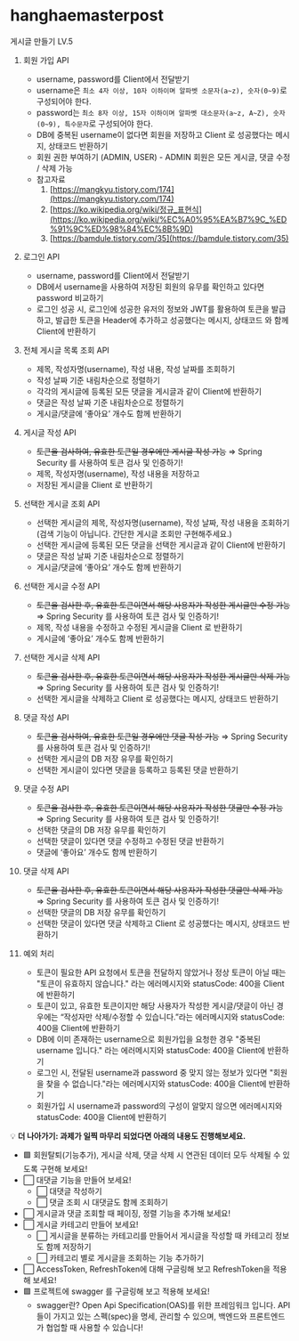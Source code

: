 # hanghaemasterpost
게시글 만들기 LV.5

1. 회원 가입 API
    - username, password를 Client에서 전달받기
    - username은  `최소 4자 이상, 10자 이하이며 알파벳 소문자(a~z), 숫자(0~9)`로 구성되어야 한다.
    - password는  `최소 8자 이상, 15자 이하이며 알파벳 대소문자(a~z, A~Z), 숫자(0~9), 특수문자`로 구성되어야 한다.
    - DB에 중복된 username이 없다면 회원을 저장하고 Client 로 성공했다는 메시지, 상태코드 반환하기
    - 회원 권한 부여하기 (ADMIN, USER) - ADMIN 회원은 모든 게시글, 댓글 수정 / 삭제 가능
    - 참고자료
        1. [https://mangkyu.tistory.com/174](https://mangkyu.tistory.com/174)
        2. [https://ko.wikipedia.org/wiki/정규_표현식](https://ko.wikipedia.org/wiki/%EC%A0%95%EA%B7%9C_%ED%91%9C%ED%98%84%EC%8B%9D)
        3. [https://bamdule.tistory.com/35](https://bamdule.tistory.com/35)
        
2. 로그인 API
    - username, password를 Client에서 전달받기
    - DB에서 username을 사용하여 저장된 회원의 유무를 확인하고 있다면 password 비교하기
    - 로그인 성공 시, 로그인에 성공한 유저의 정보와 JWT를 활용하여 토큰을 발급하고, 
    발급한 토큰을 Header에 추가하고 성공했다는 메시지, 상태코드 와 함께 Client에 반환하기
3. 전체 게시글 목록 조회 API
    - 제목, 작성자명(username), 작성 내용, 작성 날짜를 조회하기
    - 작성 날짜 기준 내림차순으로 정렬하기
    - 각각의 게시글에 등록된 모든 댓글을 게시글과 같이 Client에 반환하기
    - 댓글은 작성 날짜 기준 내림차순으로 정렬하기
    - 게시글/댓글에 ‘좋아요’ 개수도 함께 반환하기
4. 게시글 작성 API
    - ~~토큰을 검사하여, 유효한 토큰일 경우에만 게시글 작성 가능~~  ⇒ Spring Security 를 사용하여 토큰 검사 및 인증하기!
    - 제목, 작성자명(username), 작성 내용을 저장하고
    - 저장된 게시글을 Client 로 반환하기
5. 선택한 게시글 조회 API
    - 선택한 게시글의 제목, 작성자명(username), 작성 날짜, 작성 내용을 조회하기 
    (검색 기능이 아닙니다. 간단한 게시글 조회만 구현해주세요.)
    - 선택한 게시글에 등록된 모든 댓글을 선택한 게시글과 같이 Client에 반환하기
    - 댓글은 작성 날짜 기준 내림차순으로 정렬하기
    - 게시글/댓글에 ‘좋아요’ 개수도 함께 반환하기
6. 선택한 게시글 수정 API
    - ~~토큰을 검사한 후, 유효한 토큰이면서 해당 사용자가 작성한 게시글만 수정 가능~~  ⇒ Spring Security 를 사용하여 토큰 검사 및 인증하기!
    - 제목, 작성 내용을 수정하고 수정된 게시글을 Client 로 반환하기
    - 게시글에 ‘좋아요’ 개수도 함께 반환하기
7. 선택한 게시글 삭제 API
    - ~~토큰을 검사한 후, 유효한 토큰이면서 해당 사용자가 작성한 게시글만 삭제 가능~~  ⇒ Spring Security 를 사용하여 토큰 검사 및 인증하기!
    - 선택한 게시글을 삭제하고 Client 로 성공했다는 메시지, 상태코드 반환하기
8. 댓글 작성 API
    - ~~토큰을 검사하여, 유효한 토큰일 경우에만 댓글 작성 가능~~  ⇒ Spring Security 를 사용하여 토큰 검사 및 인증하기!
    - 선택한 게시글의 DB 저장 유무를 확인하기
    - 선택한 게시글이 있다면 댓글을 등록하고 등록된 댓글 반환하기
9. 댓글 수정 API
    - ~~토큰을 검사한 후, 유효한 토큰이면서 해당 사용자가 작성한 댓글만 수정 가능~~  ⇒ Spring Security 를 사용하여 토큰 검사 및 인증하기!
    - 선택한 댓글의 DB 저장 유무를 확인하기
    - 선택한 댓글이 있다면 댓글 수정하고 수정된 댓글 반환하기
    - 댓글에 ‘좋아요’ 개수도 함께 반환하기
10. 댓글 삭제 API
    - ~~토큰을 검사한 후, 유효한 토큰이면서 해당 사용자가 작성한 댓글만 삭제 가능~~  ⇒ Spring Security 를 사용하여 토큰 검사 및 인증하기!
    - 선택한 댓글의 DB 저장 유무를 확인하기
    - 선택한 댓글이 있다면 댓글 삭제하고 Client 로 성공했다는 메시지, 상태코드 반환하기
11. 예외 처리
    - 토큰이 필요한 API 요청에서 토큰을 전달하지 않았거나 정상 토큰이 아닐 때는 "토큰이 유효하지 않습니다." 라는 에러메시지와 statusCode: 400을 Client에 반환하기
    - 토큰이 있고, 유효한 토큰이지만 해당 사용자가 작성한 게시글/댓글이 아닌 경우에는 “작성자만 삭제/수정할 수 있습니다.”라는 에러메시지와 statusCode: 400을 Client에 반환하기
    - DB에 이미 존재하는 username으로 회원가입을 요청한 경우 "중복된 username 입니다." 라는 에러메시지와 statusCode: 400을 Client에 반환하기
    - 로그인 시, 전달된 username과 password 중 맞지 않는 정보가 있다면 "회원을 찾을 수 없습니다."라는 에러메시지와 statusCode: 400을 Client에 반환하기
    - 회원가입 시 username과 password의 구성이 알맞지 않으면 에러메시지와 statusCode: 400을 Client에 반환하기
    
    
💡 **더 나아가기: 과제가 일찍 마무리 되었다면 아래의 내용도 진행해보세요.**
- 🟩 회원탈퇴(기능추가), 게시글 삭제, 댓글 삭제 시 연관된 데이터 모두 삭제될 수 있도록 구현해 보세요!
- ⬜ 대댓글 기능을 만들어 보세요!
    - ⬜ 대댓글 작성하기
    - ⬜ 댓글 조회 시 대댓글도 함께 조회하기
- ⬜ 게시글과 댓글 조회할 때 페이징, 정렬 기능을 추가해 보세요!
- ⬜ 게시글 카테고리 만들어 보세요!
    - ⬜ 게시글을 분류하는 카테고리를 만들어서 게시글을 작성할 때 카테고리 정보도 함께 저장하기
    - ⬜ 카테고리 별로 게시글을 조회하는 기능 추가하기
- ⬜ AccessToken, RefreshToken에 대해 구글링해 보고 RefreshToken을 적용해 보세요!
- 🟩 프로젝트에 swagger 를 구글링해 보고 적용해 보세요!
    - swagger란? Open Api Specification(OAS)를 위한 프레임워크 입니다. API들이 가지고 있는 스펙(spec)을 명세, 관리할 수 있으며, 백엔드와 프론트엔드가 협업할 때 사용할 수 있습니다!
